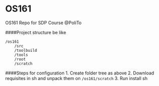 # OS161
OS161 Repo for SDP Course @PoliTo

 ####Project structure be like 

    /os161
        /src
        /toolbuild
        /tools
        /root
        /scratch
 
 ####Steps for configuration
    1. Create folder tree as above
    2. Download requisites in sh and unpack them on `/os161/scratch`
    3. Run install sh